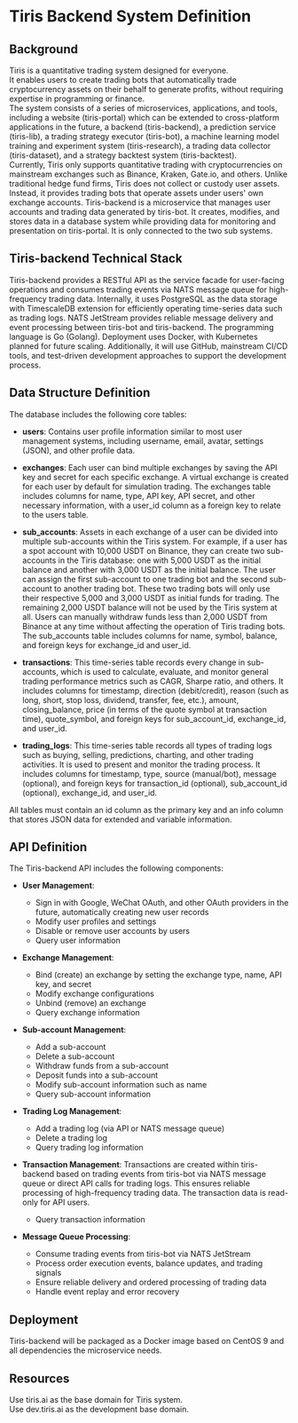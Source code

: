 # Tiris Backend System Definition

## Background
Tiris is a quantitative trading system designed for everyone.  
It enables users to create trading bots that automatically trade cryptocurrency assets on their behalf to generate profits, without requiring expertise in programming or finance.  
The system consists of a series of microservices, applications, and tools, including a website (tiris-portal) which can be extended to cross-platform applications in the future, a backend (tiris-backend), a prediction service (tiris-lib), a trading strategy executor (tiris-bot), a machine learning model training and experiment system (tiris-research), a trading data collector (tiris-dataset), and a strategy backtest system (tiris-backtest).    
Currently, Tiris only supports quantitative trading with cryptocurrencies on mainstream exchanges such as Binance, Kraken, Gate.io, and others.
Unlike traditional hedge fund firms, Tiris does not collect or custody user assets. Instead, it provides trading bots that operate assets under users' own exchange accounts. 
Tiris-backend is a microservice that manages user accounts and trading data generated by tiris-bot. It creates, modifies, and stores data in a database system while providing data for monitoring and presentation on tiris-portal. It is only connected to the two sub systems.

## Tiris-backend Technical Stack
Tiris-backend provides a RESTful API as the service facade for user-facing operations and consumes trading events via NATS message queue for high-frequency trading data. Internally, it uses PostgreSQL as the data storage with TimescaleDB extension for efficiently operating time-series data such as trading logs. NATS JetStream provides reliable message delivery and event processing between tiris-bot and tiris-backend. The programming language is Go (Golang). Deployment uses Docker, with Kubernetes planned for future scaling. Additionally, it will use GitHub, mainstream CI/CD tools, and test-driven development approaches to support the development process.

## Data Structure Definition
The database includes the following core tables:

* **users**: Contains user profile information similar to most user management systems, including username, email, avatar, settings (JSON), and other profile data.

* **exchanges**: Each user can bind multiple exchanges by saving the API key and secret for each specific exchange. A virtual exchange is created for each user by default for simulation trading. The exchanges table includes columns for name, type, API key, API secret, and other necessary information, with a user_id column as a foreign key to relate to the users table.

* **sub_accounts**: Assets in each exchange of a user can be divided into multiple sub-accounts within the Tiris system. For example, if a user has a spot account with 10,000 USDT on Binance, they can create two sub-accounts in the Tiris database: one with 5,000 USDT as the initial balance and another with 3,000 USDT as the initial balance. The user can assign the first sub-account to one trading bot and the second sub-account to another trading bot. These two trading bots will only use their respective 5,000 and 3,000 USDT as initial funds for trading. The remaining 2,000 USDT balance will not be used by the Tiris system at all. Users can manually withdraw funds less than 2,000 USDT from Binance at any time without affecting the operation of Tiris trading bots. The sub_accounts table includes columns for name, symbol, balance, and foreign keys for exchange_id and user_id.

* **transactions**: This time-series table records every change in sub-accounts, which is used to calculate, evaluate, and monitor general trading performance metrics such as CAGR, Sharpe ratio, and others. It includes columns for timestamp, direction (debit/credit), reason (such as long, short, stop loss, dividend, transfer, fee, etc.), amount, closing_balance, price (in terms of the quote symbol at transaction time), quote_symbol, and foreign keys for sub_account_id, exchange_id, and user_id.

* **trading_logs**: This time-series table records all types of trading logs such as buying, selling, predictions, charting, and other trading activities. It is used to present and monitor the trading process. It includes columns for timestamp, type, source (manual/bot), message (optional), and foreign keys for transaction_id (optional), sub_account_id (optional), exchange_id, and user_id.

All tables must contain an id column as the primary key and an info column that stores JSON data for extended and variable information.

## API Definition
The Tiris-backend API includes the following components:

* **User Management**: 
  * Sign in with Google, WeChat OAuth, and other OAuth providers in the future, automatically creating new user records
  * Modify user profiles and settings
  * Disable or remove user accounts by users
  * Query user information

* **Exchange Management**:
  * Bind (create) an exchange by setting the exchange type, name, API key, and secret
  * Modify exchange configurations
  * Unbind (remove) an exchange
  * Query exchange information

* **Sub-account Management**:
  * Add a sub-account
  * Delete a sub-account
  * Withdraw funds from a sub-account
  * Deposit funds into a sub-account
  * Modify sub-account information such as name
  * Query sub-account information

* **Trading Log Management**:
  * Add a trading log (via API or NATS message queue)
  * Delete a trading log
  * Query trading log information

* **Transaction Management**:
  Transactions are created within tiris-backend based on trading events from tiris-bot via NATS message queue or direct API calls for trading logs. This ensures reliable processing of high-frequency trading data. The transaction data is read-only for API users.
  * Query transaction information

* **Message Queue Processing**:
  * Consume trading events from tiris-bot via NATS JetStream
  * Process order execution events, balance updates, and trading signals
  * Ensure reliable delivery and ordered processing of trading data
  * Handle event replay and error recovery

## Deployment
Tiris-backend will be packaged as a Docker image based on CentOS 9 and all dependencies the microservice needs. 

## Resources
Use tiris.ai as the base domain for Tiris system.  
Use dev.tiris.ai as the development base domain.















